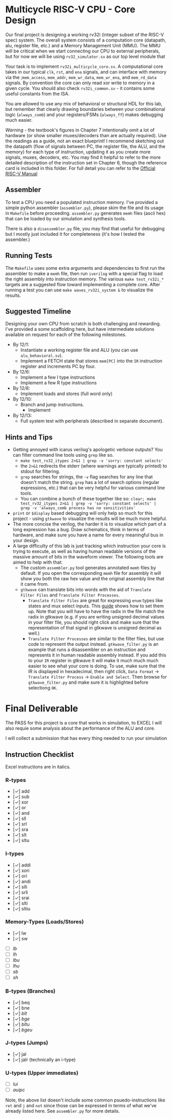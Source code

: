 # Multicycle RISC-V CPU - Core Design

Our final project is designing a working rv32i (integer subset of the RISC-V
spec) system. The overall system consists of a computation core (datapath, alu,
register file, etc.) and a Memory Management Unit (MMU). The MMU will be
critical when we start connecting our CPU to external peripherals, but for now
we will be using `rv32_simulator.sv` as our top level module that

Your task is to implement `rv32i_multicycle_core.sv`. A computational core takes
in our typical `clk`, `rst`, and `ena` signals, and can interface with memory
via the ;`mem_access`, `mem_addr`, `mem_wr_data`, `mem_wr_ena`, and
`mem_rd_data` signals. By convention the core can only read xor write to memory
in a given cycle. You should also check `rv32i_common.sv` - it contains some
useful constants from the ISA.

You are allowed to use any mix of behavioral or structural HDL for this lab, but
remember that clearly drawing boundaries between your combinational logic
(`always_comb`) and your registers/FSMs (`always_ff`) makes debugging much
easier.

_Warning_ - the textbook's figures in Chapter 7 intentionally omit a lot of
hardware (or show smaller muxes/decoders than are actually required). Use the
readings as a guide, not an exact blueprint! I recommend sketching out the
datapath (flow of signals between PC, the register file, the ALU, and the
memory) for each type of instruction, updating it as you create more signals,
muxes, decoders, etc. You may find it helpful to refer to the more detailed
description of the instruction set in Chapter 6, though the reference card is
included in this folder. For full detail you can refer to the
[Official RISC-V Manual](https://riscv.org/wp-content/uploads/2019/12/riscv-spec-20191213.pdf)

## Assembler

To test a CPU you need a populated instruction memory. I've provided a simple
python assembler (`assembler.py`), please skim the file and its usage in
`Makefile` before proceeding. `assembler.py` generates `memh` files (ascii hex)
that can be loaded by our simulation and synthesis tools.

There is also a `disassembler.py` file, you may find that useful for debugging
but I mostly just included it for completeness (it's how I tested the
assembler.)

## Running Tests

The `Makefile` uses some extra arguments and dependencies to first run the
assembler to make a `memh` file, then run `iverilog` with a special flag to load
the right assembly into instruction memory. The various `make test_rv32i_*`
targets are a suggested flow toward implementing a complete core. After running
a test you can use `make waves_rv32i_system &` to visualize the results.

## Suggested Timeline

Designing your own CPU from scratch is both challenging and rewarding. I've
provided a some scaffolding here, but have intermediate solutions available on
request for each of the following milestones.

- By 12/1:
  - Instantiate a working register file and ALU (you can use
    `alu_behavioral.sv`).
  - Implement a FETCH state that stores `mem[PC]` into the `IR` instruction
    register and increments PC by four.
- By 12/6:
  - Implement a few I type instructions
  - Implement a few R type instructions
- By 12/8:
  - Implement loads and stores (full word only)
- By 12/10:
  - Branch and jump instructions.
    - Implement
- By 12/13:
  - Full system test with peripherals (described in separate document).

## Hints and Tips

- Getting annoyed with icarus verilog's apologetic verbose outputs? You can
  filter command line tools using `grep` like so.
  - `make test_rv32_itypes 2>&1 | grep -v 'sorry: constant selects'`
  - the `2>&1` redirects the stderr (where warnings are typically printed) to
    stdout for filtering.
  - `grep` searches for strings, the `-v` flag searches for any line that
    doesn't match the string. `grep` has a lot of search options (regular
    expressions, etc.) that can be very helpful for various command line tools.
  - You can combine a bunch of these together like so:
    `clear; make test_rv32_itypes 2>&1 | grep -v 'sorry: constant selects' | grep -v 'always_comb process has no sensitivities'`
- `print` or `$display` based debugging will only help so much for this
  project - using `gtkwave` to visualize the results will be much more helpful.
- The more concise the verilog, the harder it is to visualize which part of a
  long expression has a bug. Draw schematics, think in terms of hardware, and
  make sure you have a name for every meaningful bus in your design.
- A large difficulty of this lab is just tracking which instruction your core is
  trying to execute, as well as having human readable versions of the massive
  amount of bits in the waveform viewer. The following tools are aimed to help
  with that:
  - The custom `assembler.py` tool generates annotated `memh` files by default.
    If you open the corresponding `memh` file for assembly it will show you both
    the raw hex value and the original assembly line that it came from.
  - `gtkwave` can translate bits into words with the aid of
    `Translate Filter Files` and `Translate Filter Processes`.
    - `Translate Filter Files` are great for expressing `enum` types like states
      and mux select inputs. This
      [guide](http://moxielogic.org/blog/gtkwave-tip-2-translate-filter-files.html)
      shows how to set them up. Note that you will have to have the radix in the
      file match the radix in gtkwave (e.g. if you are writing unsigned decimal
      values in your filter file, you should right click and make sure that the
      representation of that signal in gtkwave is unsigned decimal as well.)
    - `Translate Filter Processes` are similar to the filter files, but use code
      to represent the output instead. `gtkwave_filter.py` is an example that
      runs a disassembler on an instruction and represents it in human readable
      assembly instead. If you add this to your `IR` register in gtkwave it will
      make it much much much easier to see what your core is doing. To use, make
      sure that the IR is displayed in hexadecimal, then right click,
      `Data Format` -> `Translate Filter Process` -> `Enable and Select`. Then
      browse for `gtkwave_filter.py` and make sure it is highlighted before
      selectiong `OK`.

# Final Deliverable

The PASS for this project is a core that works in simulation, to EXCEL I will
also requie some analysis about the performance of the ALU and core.

I will collect a submission that has every thing needed to run your simulation

## Instruction Checklist

Excel instructions are in italics.

### R-types

- [&check;] add
- [&check;] sub
- [&check;] xor
- [&check;] or
- [&check;] and
- [&check;] sll
- [&check;] srl
- [&check;] sra
- [&check;] slt
- [&check;] sltu

### I-types

- [&check;] addi
- [&check;] xori
- [&check;] ori
- [&check;] andi
- [&check;] slli
- [&check;] srli
- [&check;] srai
- [&check;] slti
- [&check;] sltiu

### Memory-Types (Loads/Stores)

- [&check;] lw
- [&check;] sw
- [ ] _lb_
- [ ] _lh_
- [ ] _lbu_
- [ ] _lhu_
- [ ] _sb_
- [ ] _sh_

### B-types (Branches)

- [&check;] beq
- [&check;] bne
- [&check;] _blt_
- [&check;] _bge_
- [&check;] _bltu_
- [&check;] _bgeu_

### J-types (Jumps)

- [&check;] jal
- [&check;] jalr (technically an i-type)

### U-types (Upper immediates)

- [ ] _lui_
- [ ] _auipc_

Note, the above list doesn't include some common psuedo-instructions like `ret`
and `j` and `not` since those can be expressed in terms of what we've already
listed here. See `assembler.py` for more details.
